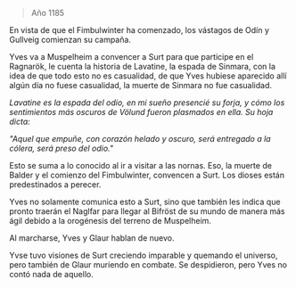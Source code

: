> Año 1185

En vista de que el Fimbulwinter ha comenzado, los vástagos de Odín y Gullveig comienzan su campaña.

Yves va a Muspelheim a convencer a Surt para que participe en el Ragnarök, le cuenta la historia de Lavatine, la espada de Sinmara, con la idea de que todo esto no es casualidad, de que Yves hubiese aparecido allí algún día no fuese casualidad, la muerte de Sinmara no fue casualidad.

*Lavatine es la espada del odio, en mi sueño presencié su forja, y cómo los sentimientos más oscuros de Völund fueron plasmados en ella. Su hoja dicta:*

*"Aquel que empuñe, con corazón helado y oscuro, será entregado a la cólera, será preso del odio."*

 Esto se suma a lo conocido al ir a visitar a las nornas. Eso, la muerte de Balder y el comienzo del Fimbulwinter, convencen a Surt. Los dioses están predestinados a perecer.

Yves no solamente comunica esto a Surt, sino que también les indica que pronto traerán el Naglfar para llegar al Bifröst de su mundo de manera más ágil debido a la orogénesis del terreno de Muspelheim.

Al marcharse, Yves y Glaur hablan de nuevo.

Yvse tuvo visiones de Surt creciendo imparable y quemando el universo, pero también de Glaur muriendo en combate. Se despidieron, pero Yves no contó nada de aquello.